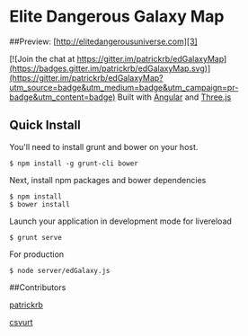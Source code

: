# Elite Dangerous Galaxy Map
##Preview: [http://elitedangerousuniverse.com][3]

[![Join the chat at https://gitter.im/patrickrb/edGalaxyMap](https://badges.gitter.im/patrickrb/edGalaxyMap.svg)](https://gitter.im/patrickrb/edGalaxyMap?utm_source=badge&utm_medium=badge&utm_campaign=pr-badge&utm_content=badge)
Built with [Angular][1] and [Three.js][2]

## Quick Install
You'll need to install grunt and bower on your host.

    $ npm install -g grunt-cli bower

Next, install npm packages and bower dependencies

    $ npm install
    $ bower install

Launch your application in development mode for livereload

    $ grunt serve

For production

    $ node server/edGalaxy.js



##Contributors

[patrickrb][4]

[csvurt][5]


[1]: https://angularjs.org/
[2]: http://threejs.org/
[3]: http://elitedangerousuniverse.com
[4]: https://github.com/patrickrb
[5]: https://github.com/csvurt
